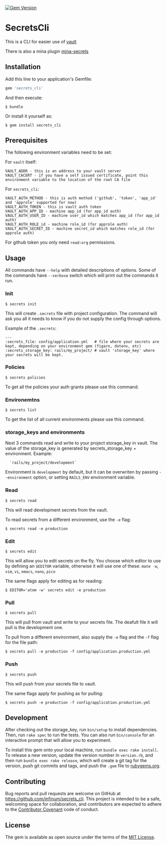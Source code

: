 [![Gem Version](https://badge.fury.io/rb/secrets_cli.svg)](https://badge.fury.io/rb/secrets_cli)

# SecretsCli

This is a CLI for easier use of [vault](https://www.vaultproject.io/)

There is also a mina plugin [mina-secrets](https://github.com/infinum/mina-secrets)

## Installation

Add this line to your application's Gemfile:

```ruby
gem 'secrets_cli'
```

And then execute:

    $ bundle

Or install it yourself as:

    $ gem install secrets_cli

## Prerequisites

The following environment variables need to be set:

For `vault` itself:

    VAULT_ADDR - this is an address to your vault server
    VAULT_CACERT - if you have a self issued certificate, point this environment variable to the location of the root CA file

For `secrets_cli`:

    VAULT_AUTH_METHOD - this is auth method ('github', 'token', 'app_id' and 'approle' supported for now)
    VAULT_AUTH_TOKEN - this is vault auth token
    VAULT_AUTH_APP_ID - machine app_id (for app_id auth)
    VAULT_AUTH_USER_ID - machine user_id which matches app_id (for app_id auth)
    VAULT_AUTH_ROLE_id - machine role_id (for approle auth)
    VAULT_AUTH_SECRET_ID - machine secret_id which matches role_id (for approle auth)

For github token you only need `read:org` permissions.

## Usage

All commands have `--help` with detailed descriptions of options.
Some of the commands have `--verbose` switch which will print out the commands it run.

### Init

    $ secrets init

This will create `.secrets` file with project configuration. The command will ask you all it needs to know if you do not
supply the config through options.

Example of the `.secrets`:

    ---
    :secrets_file: config/application.yml   # file where your secrets are kept, depending on your environment gem (figaro, dotenv, etc)
    :secrets_storage_key: rails/my_project/ # vault 'storage_key' where your secrets will be kept.

### Policies

    $ secrets policies

To get all the policies your auth grants please use this command.

### Environemtns

    $ secrets list

To get the list of all current environments please use this command.

### storage_keys and environments

Next 3 commands read and write to your project storage_key in vault. The value of the storage_key is generated by
secrets_storage_key + environment. Example:

      `rails/my_project/development`

Environment is `development` by default, but it can be overwriten by passing `--environment` option, or setting `RAILS_ENV` environment variable.

### Read

    $ secrets read

This will read development secrets from the vault.

To read secrets from a different environment, use the `-e` flag:

    $ secrets read -e production

### Edit

    $ secrets edit

This will allow you to edit secrets on the fly. You choose which editor to use by defining an `$EDITOR` variable, otherwise it will use one of these: `mate -w`, `vim`, `vi`, `emacs`, `nano`, `pico`

The same flags apply for editing as for reading:

    $ EDITOR='atom -w' secrets edit -e production

### Pull

    $ secrets pull

This will pull from vault and write to your secrets file. The deafult file it will pull is the development one.

To pull from a different environment, also supply the `-e` flag and the `-f` flag for the file path:

    $ secrets pull -e production -f config/application.production.yml

### Push

    $ secrets push

This will push from your secrets file to vault.

The same flags apply for pushing as for pulling:

    $ secrets push -e production -f config/application.production.yml

## Development

After checking out the storage_key, run `bin/setup` to install dependencies. Then, run `rake spec` to run the tests. You can also run `bin/console` for an interactive prompt that will allow you to experiment.

To install this gem onto your local machine, run `bundle exec rake install`. To release a new version, update the version number in `version.rb`, and then run `bundle exec rake release`, which will create a git tag for the version, push git commits and tags, and push the `.gem` file to [rubygems.org](https://rubygems.org).

## Contributing

Bug reports and pull requests are welcome on GitHub at https://github.com/infinum/secrets_cli. This project is intended to be a safe, welcoming space for collaboration, and contributors are expected to adhere to the [Contributor Covenant](contributor-covenant.org) code of conduct.


## License

The gem is available as open source under the terms of the [MIT License](http://opensource.org/licenses/MIT).
